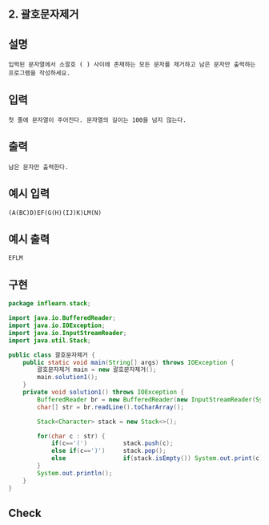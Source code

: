 ## 2. 괄호문자제거

## 설명

    입력된 문자열에서 소괄호 ( ) 사이에 존재하는 모든 문자를 제거하고 남은 문자만 출력하는 프로그램을 작성하세요.

## 입력

    첫 줄에 문자열이 주어진다. 문자열의 길이는 100을 넘지 않는다.

## 출력

    남은 문자만 출력한다.

## 예시 입력 

    (A(BC)D)EF(G(H)(IJ)K)LM(N)

## 예시 출력 

    EFLM
    
## 구현

```JAVA
package inflearn.stack;

import java.io.BufferedReader;
import java.io.IOException;
import java.io.InputStreamReader;
import java.util.Stack;

public class 괄호문자제거 {
    public static void main(String[] args) throws IOException {
        괄호문자제거 main = new 괄호문자제거();
        main.solution1();
    }
    private void solution1() throws IOException {
        BufferedReader br = new BufferedReader(new InputStreamReader(System.in));
        char[] str = br.readLine().toCharArray();

        Stack<Character> stack = new Stack<>();

        for(char c : str) {
            if(c=='(')          stack.push(c);
            else if(c==')')     stack.pop();
            else                if(stack.isEmpty()) System.out.print(c);
        }
        System.out.println();
    }
}

```

## Check


